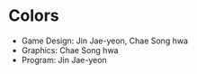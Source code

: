 # Colors
* Game Design: Jin Jae-yeon, Chae Song hwa
* Graphics: Chae Song hwa
* Program: Jin Jae-yeon

